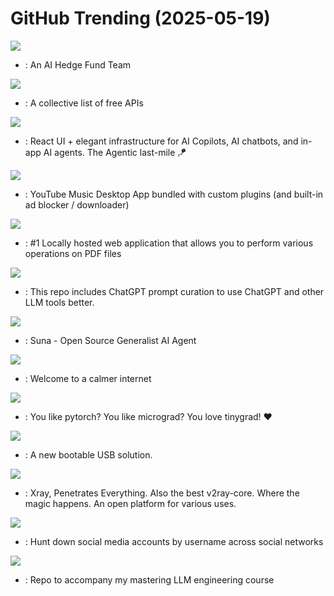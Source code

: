 # GitHub Trending (2025-05-19)

![](https://img.shields.io/badge/Python-New%20810-green?style=flat-square&logo=appveyor)
- [](https://github.comundefined): An AI Hedge Fund Team

![](https://img.shields.io/badge/Python-New%201-green?style=flat-square&logo=appveyor)
- [](https://github.comundefined): A collective list of free APIs

![](https://img.shields.io/badge/TypeScript-New%20153-green?style=flat-square&logo=appveyor)
- [](https://github.comundefined): React UI + elegant infrastructure for AI Copilots, AI chatbots, and in-app AI agents. The Agentic last-mile 🪁

![](https://img.shields.io/badge/TypeScript-New%20363-green?style=flat-square&logo=appveyor)
- [](https://github.comundefined): YouTube Music Desktop App bundled with custom plugins (and built-in ad blocker / downloader)

![](https://img.shields.io/badge/Java-New%20311-green?style=flat-square&logo=appveyor)
- [](https://github.comundefined): #1 Locally hosted web application that allows you to perform various operations on PDF files

![](https://img.shields.io/badge/JavaScript-New%20370-green?style=flat-square&logo=appveyor)
- [](https://github.comundefined): This repo includes ChatGPT prompt curation to use ChatGPT and other LLM tools better.

![](https://img.shields.io/badge/TypeScript-New%20221-green?style=flat-square&logo=appveyor)
- [](https://github.comundefined): Suna - Open Source Generalist AI Agent

![](https://img.shields.io/badge/C%2B%2B-New%2073-green?style=flat-square&logo=appveyor)
- [](https://github.comundefined): Welcome to a calmer internet

![](https://img.shields.io/badge/Python-New%2076-green?style=flat-square&logo=appveyor)
- [](https://github.comundefined): You like pytorch? You like micrograd? You love tinygrad! ❤️

![](https://img.shields.io/badge/C-New%20314-green?style=flat-square&logo=appveyor)
- [](https://github.comundefined): A new bootable USB solution.

![](https://img.shields.io/badge/Go-New%2051-green?style=flat-square&logo=appveyor)
- [](https://github.comundefined): Xray, Penetrates Everything. Also the best v2ray-core. Where the magic happens. An open platform for various uses.

![](https://img.shields.io/badge/Python-New%2039-green?style=flat-square&logo=appveyor)
- [](https://github.comundefined): Hunt down social media accounts by username across social networks

![](https://img.shields.io/badge/Jupyter%20Notebook-New%20255-green?style=flat-square&logo=appveyor)
- [](https://github.comundefined): Repo to accompany my mastering LLM engineering course

